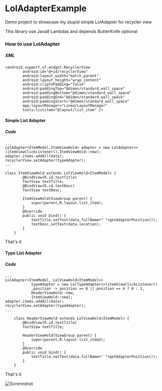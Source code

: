 # LolAdapterExample
Demo project to showcase my stupid simple LolAdapter for recycler view

This library use Java8 Lambdas and depends ButterKnife optional

### How to use LolAdapter
##### XML
```
<android.support.v7.widget.RecyclerView
        android:id="@+id/recyclerView"
        android:layout_width="match_parent"
        android:layout_height="wrap_content"
        android:clipToPadding="false"
        android:paddingTop="@dimen/standard_wall_space"
        android:paddingBottom="@dimen/standard_wall_space"
        android:paddingEnd="@dimen/standard_wall_space"
        android:paddingStart="@dimen/standard_wall_space"
        app:layoutManager="LinearLayoutManager"
        tools:listitem="@layout/list_item" />
```
#### Simple List Adapter
##### Code
```
...
LolAdapter<ItemModel,ItemViewHold> adapter = new LolAdapter<>(itemViewClickListener(),ItemViewHold::new);
adapter.items.addAll(data);
recyclerView.setAdapter(typeAdapter);
...

class ItemViewHold extends LolViewHold<ItemModel> {
        @BindView(R.id.textTitle)
        TextView textTitle;
        @BindView(R.id.textDesc)
        TextView textDesc;

        ItemViewHold(ViewGroup parent) {
            super(parent,R.layout.list_item);
        }
        @Override
        public void bind() {
            textTitle.setText(data.fullName+" "+getAdapterPosition());
            textDesc.setText(data.location);
        }
    }

```

That's it

#### Type List Adapter
##### Code
```
...
LolAdapter<ItemModel, LolViewHold<ItemModel>>
            typeAdapter = new LolTypeAdapter<>(itemViewClickListener()
            ,position -> position == 0 || position == 4 ? 0 : 1,
            HeaderViewHold::new,
            ItemViewHold::new);
adapter.items.addAll(data);
recyclerView.setAdapter(typeAdapter);
...

    class HeaderViewHold extends LolViewHold<ItemModel> {
        @BindView(R.id.textTitle)
        TextView textTitle;

        HeaderViewHold(ViewGroup parent) {
            super(parent,R.layout.list_item2);
        }
        @Override
        public void bind() {
            textTitle.setText(data.fullName+" "+getAdapterPosition());
        }
    }

```

That's it


![Scrennshot](https://github.com/Qamar4P/LolAdapterExample/blob/master/screens/demo.png)